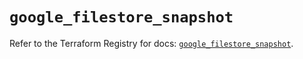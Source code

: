 # `google_filestore_snapshot`

Refer to the Terraform Registry for docs: [`google_filestore_snapshot`](https://registry.terraform.io/providers/hashicorp/google/6.34.0/docs/resources/filestore_snapshot).
